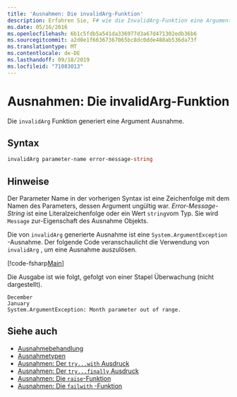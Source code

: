 ```yaml
---
title: 'Ausnahmen: Die invalidArg-Funktion'
description: Erfahren Sie, F# wie die InvalidArg-Funktion eine Argument Ausnahme generiert.
ms.date: 05/16/2016
ms.openlocfilehash: 6b1c5fdb5a541da336977d3a67d471302edb36b6
ms.sourcegitcommit: a2d0e1f66367367065bc8dc0dde488ab536da73f
ms.translationtype: MT
ms.contentlocale: de-DE
ms.lasthandoff: 09/18/2019
ms.locfileid: "71083013"
---
```

# <a name="exceptions-the-invalidarg-function"></a>Ausnahmen: Die invalidArg-Funktion

Die `invalidArg` Funktion generiert eine Argument Ausnahme.

## <a name="syntax"></a>Syntax

```fsharp
invalidArg parameter-name error-message-string
```

## <a name="remarks"></a>Hinweise

Der Parameter Name in der vorherigen Syntax ist eine Zeichenfolge mit dem Namen des Parameters, dessen Argument ungültig war. *Error-Message-String* ist eine Literalzeichenfolge oder ein Wert `string`vom Typ. Sie wird `Message` zur-Eigenschaft des Ausnahme Objekts.

Die von `invalidArg` generierte Ausnahme ist eine `System.ArgumentException` -Ausnahme. Der folgende Code veranschaulicht die Verwendung von `invalidArg` , um eine Ausnahme auszulösen.

[!code-fsharp[Main](~/samples/snippets/fsharp/lang-ref-2/snippet6101.fs)]

Die Ausgabe ist wie folgt, gefolgt von einer Stapel Überwachung (nicht dargestellt).

```console
December
January
System.ArgumentException: Month parameter out of range.
```

## <a name="see-also"></a>Siehe auch

- [Ausnahmebehandlung](index.md)
- [Ausnahmetypen](exception-types.md)
- [Ausnahmen: Der `try...with` Ausdruck](the-try-with-expression.md)
- [Ausnahmen: Der `try...finally` Ausdruck](the-try-finally-expression.md)
- [Ausnahmen: Die `raise`-Funktion](the-raise-function.md)
- [Ausnahmen: Die `failwith` -Funktion](the-failwith-function.md)
